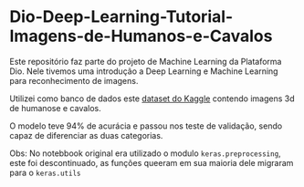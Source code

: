 # Dio-Deep-Learning-Tutorial-Imagens-de-Humanos-e-Cavalos

Este repositório faz parte do projeto de Machine Learning da Plataforma Dio.
Nele  tivemos uma introdução a Deep Learning e Machine Learning para reconhecimento de imagens.

Utilizei como banco de dados este [dataset do Kaggle](https://www.kaggle.com/datasets/sanikamal/horses-or-humans-dataset) contendo imagens 3d de humanose e cavalos.

O modelo teve 94% de acurácia e passou nos teste de validação, sendo capaz de diferenciar as duas categorias.

Obs: No notebbook original era utilizado o modulo `keras.preprocessing`, este foi descontinuado, as funções queeram em sua maioria dele migraram para o `keras.utils`
